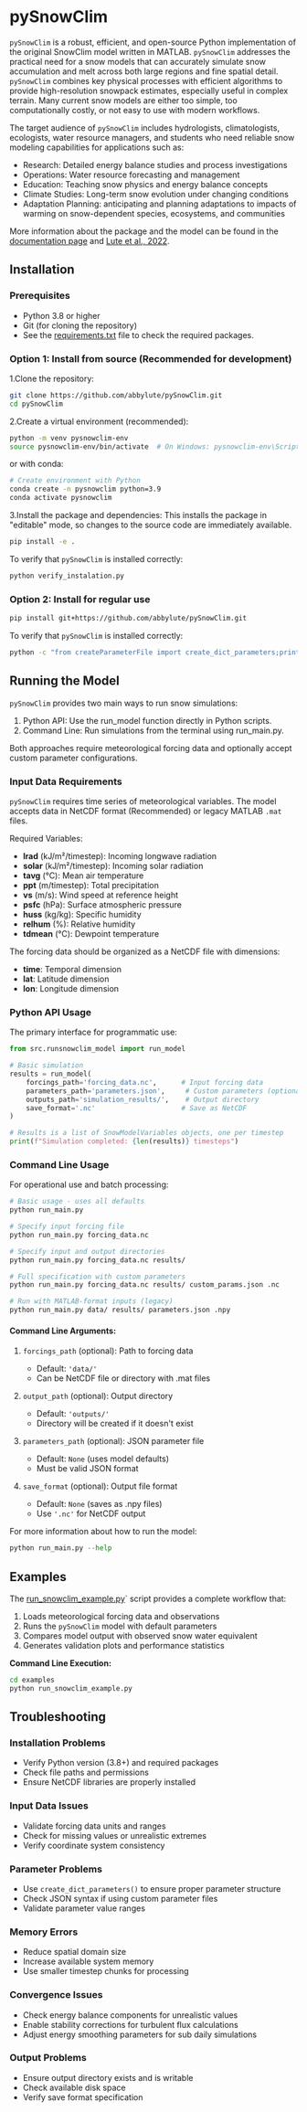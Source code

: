 # pySnowClim

`pySnowClim`  is a robust, efficient, and open-source Python implementation of
the original SnowClim model written in MATLAB.
`pySnowClim` addresses the practical need for a snow models that can accurately
simulate snow accumulation and melt across both large regions and fine spatial detail.
`pySnowClim` combines key physical processes with efficient algorithms to
provide high-resolution snowpack estimates, especially useful in complex terrain.
Many current snow models are either too simple, too computationally costly,
or not easy to use with modern workflows.

The target audience of `pySnowClim` includes hydrologists, climatologists,
ecologists, water resource managers,
and students who need reliable snow modeling capabilities for applications such as:

- Research: Detailed energy balance studies and process investigations
- Operations: Water resource forecasting and management
- Education: Teaching snow physics and energy balance concepts
- Climate Studies: Long-term snow evolution under changing conditions
- Adaptation Planning: anticipating and planning adaptations to impacts of warming on snow-dependent species, ecosystems, and communities

More information about the package and the model can be found in the [documentation page](https://abbylute.github.io/pySnowClim/index.html) and [Lute et al., 2022](https://doi.org/10.5194/gmd-15-5045-2022).

## Installation

### Prerequisites
- Python 3.8 or higher
- Git (for cloning the repository)
- See the [requirements.txt](requirements.txt) file to check the required packages.

### Option 1: Install from source (Recommended for development)

1.Clone the repository:
```bash
git clone https://github.com/abbylute/pySnowClim.git
cd pySnowClim
```

2.Create a virtual environment (recommended):
```bash
python -m venv pysnowclim-env
source pysnowclim-env/bin/activate  # On Windows: pysnowclim-env\Scripts\activate
```
or with conda:
```bash
# Create environment with Python
conda create -n pysnowclim python=3.9
conda activate pysnowclim
```

3.Install the package and dependencies:
This installs the package in "editable" mode, so changes to the source code are immediately available.
```bash
pip install -e .
```
To verify that `pySnowClim` is installed correctly:
```bash
python verify_instalation.py
```

### Option 2: Install for regular use
```bash
pip install git+https://github.com/abbylute/pySnowClim.git
```
To verify that `pySnowClim` is installed correctly:
```bash
python -c "from createParameterFile import create_dict_parameters;print(create_dict_parameters())"
```

## Running the Model

`pySnowClim` provides two main ways to run snow simulations:

1. Python API: Use the run_model function directly in Python scripts.
2. Command Line: Run simulations from the terminal using run_main.py.

Both approaches require meteorological forcing data and optionally accept custom parameter configurations.

### Input Data Requirements
`pySnowClim` requires time series of meteorological variables. The model accepts data in NetCDF format (Recommended) or legacy MATLAB `.mat` files.

Required Variables:
- **lrad** (kJ/m²/timestep):	Incoming longwave radiation
- **solar** (kJ/m²/timestep):	Incoming solar radiation
- **tavg** (°C):	Mean air temperature
- **ppt** (m/timestep):	Total precipitation
- **vs** (m/s):	Wind speed at reference height
- **psfc** (hPa):	Surface atmospheric pressure
- **huss** (kg/kg):	Specific humidity
- **relhum** (%):	Relative humidity
- **tdmean** (°C):	Dewpoint temperature

The forcing data should be organized as a NetCDF file with dimensions:
- **time**: Temporal dimension
- **lat**: Latitude dimension
- **lon**: Longitude dimension


### Python API Usage

The primary interface for programmatic use:

```python
from src.runsnowclim_model import run_model

# Basic simulation
results = run_model(
    forcings_path='forcing_data.nc',      # Input forcing data
    parameters_path='parameters.json',     # Custom parameters (optional)
    outputs_path='simulation_results/',    # Output directory
    save_format='.nc'                     # Save as NetCDF
)

# Results is a list of SnowModelVariables objects, one per timestep
print(f"Simulation completed: {len(results)} timesteps")
```

### Command Line Usage

For operational use and batch processing:

```bash
# Basic usage - uses all defaults
python run_main.py

# Specify input forcing file
python run_main.py forcing_data.nc

# Specify input and output directories
python run_main.py forcing_data.nc results/

# Full specification with custom parameters
python run_main.py forcing_data.nc results/ custom_params.json .nc

# Run with MATLAB-format inputs (legacy)
python run_main.py data/ results/ parameters.json .npy
```

#### Command Line Arguments:

1. ``forcings_path`` (optional): Path to forcing data

   - Default: ``'data/'``
   - Can be NetCDF file or directory with .mat files

2. ``output_path`` (optional): Output directory

   - Default: ``'outputs/'``
   - Directory will be created if it doesn't exist

3. ``parameters_path`` (optional): JSON parameter file

   - Default: ``None`` (uses model defaults)
   - Must be valid JSON format

4. ``save_format`` (optional): Output file format

   - Default: ``None`` (saves as .npy files)
   - Use ``'.nc'`` for NetCDF output

For more information about how to run the model:
```python
python run_main.py --help
```

## Examples

The [run_snowclim_example.py](examples/run_snowclim_example.py)` script provides a complete workflow that:

1. Loads meteorological forcing data and observations
2. Runs the `pySnowClim` model with default parameters
3. Compares model output with observed snow water equivalent
4. Generates validation plots and performance statistics

**Command Line Execution:**
```bash
cd examples
python run_snowclim_example.py
```
## Troubleshooting
### Installation Problems

- Verify Python version (3.8+) and required packages
- Check file paths and permissions
- Ensure NetCDF libraries are properly installed

### Input Data Issues

- Validate forcing data units and ranges
- Check for missing values or unrealistic extremes
- Verify coordinate system consistency

### Parameter Problems

- Use ``create_dict_parameters()`` to ensure proper parameter structure
- Check JSON syntax if using custom parameter files
- Validate parameter value ranges

### Memory Errors

- Reduce spatial domain size
- Increase available system memory
- Use smaller timestep chunks for processing

### Convergence Issues

- Check energy balance components for unrealistic values
- Enable stability corrections for turbulent flux calculations
- Adjust energy smoothing parameters for sub daily simulations

### Output Problems

- Ensure output directory exists and is writable
- Check available disk space
- Verify save format specification
